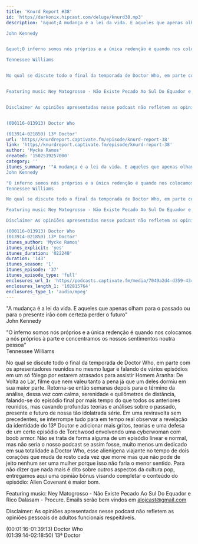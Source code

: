 ```yaml
---
title: 'Knurd Report #38'
id: 'https//darkonix.hipcast.com/deluge/knurd38.mp3'
description: '&quot;A mudança é a lei da vida. E aqueles que apenas olham para o passado ou para o presente irão com certeza perder o futuro&quot;

John Kennedy


&quot;O inferno somos nós próprios e a única redenção é quando nos colocamos a nós próprios à parte e concentramos os nossos sentimentos noutra pessoa&quot;

Tennessee Williams


No qual se discute todo o final da temporada de Doctor Who, em parte com os apresentadores reunidos no mesmo lugar e falando de vários episódios em um só fôlego por estarem atrasados para assistir Homem Aranha De Volta ao Lar, filme que nem valeu tanto a pena já que um deles dormiu em sua maior parte. Retorna-se então semanas depois para o término da análise, dessa vez com calma, serenidade e quilômetros de distância, falando-se do episódio final por mais tempo do que todos os anteriores reunidos, mas cavando profundas teorias e análises sobre o passado, presente e futuro de nossa tão idolatrada série. Em uma reviravolta sem precedentes, se interrompe tudo para em tempo real observar a revelação da identidade do 13º Doutor e adicionar mais gritos, teorias e uma defesa de um certo episódio de Torchwood envolvendo uma cyberwoman com boob armor. Não se trata de forma alguma de um episódio linear e normal, mas não seria o nosso podcast se assim fosse, muito menos um dedicado em sua totalidade a Doctor Who, esse alienígena viajante no tempo de dois corações que muda de rosto cada vez que morre mas que não pode de jeito nenhum ser uma mulher porque isso não faria o menor sentido. Para não dizer que nada mais é dito sobre outros aspectos da cultura pop, entregamos aqui uma opinião bônus visando completar o conteúdo do episódio Alien Covenant é maior bom.


Featuring music Ney Matogrosso - Não Existe Pecado Ao Sul Do Equador e Rico Dalasam - Procure. Emails serão bem vindos em alojcast@gmail.com


Disclaimer As opiniões apresentadas nesse podcast não refletem as opiniões pessoais de adultos funcionais respeitáveis.


(000116-013913) Doctor Who

(013914-021850) 13ª Doctor'
url: 'https//knurdreport.captivate.fm/episode/knurd-report-38'
link: 'https//knurdreport.captivate.fm/episode/knurd-report-38'
author: 'Mycke Ramos'
created: '1502519257000'
category: ''
itunes_summary: '"A mudança é a lei da vida. E aqueles que apenas olham para o passado ou para o presente irão com certeza perder o futuro"
John Kennedy

"O inferno somos nós próprios e a única redenção é quando nos colocamos a nós próprios à parte e concentramos os nossos sentimentos noutra pessoa"
Tennessee Williams

No qual se discute todo o final da temporada de Doctor Who, em parte com os apresentadores reunidos no mesmo lugar e falando de vários episódios em um só fôlego por estarem atrasados para assistir Homem Aranha De Volta ao Lar, filme que nem valeu tanto a pena já que um deles dormiu em sua maior parte. Retorna-se então semanas depois para o término da análise, dessa vez com calma, serenidade e quilômetros de distância, falando-se do episódio final por mais tempo do que todos os anteriores reunidos, mas cavando profundas teorias e análises sobre o passado, presente e futuro de nossa tão idolatrada série. Em uma reviravolta sem precedentes, se interrompe tudo para em tempo real observar a revelação da identidade do 13º Doutor e adicionar mais gritos, teorias e uma defesa de um certo episódio de Torchwood envolvendo uma cyberwoman com boob armor. Não se trata de forma alguma de um episódio linear e normal, mas não seria o nosso podcast se assim fosse, muito menos um dedicado em sua totalidade a Doctor Who, esse alienígena viajante no tempo de dois corações que muda de rosto cada vez que morre mas que não pode de jeito nenhum ser uma mulher porque isso não faria o menor sentido. Para não dizer que nada mais é dito sobre outros aspectos da cultura pop, entregamos aqui uma opinião bônus visando completar o conteúdo do episódio Alien Covenant é maior bom.

Featuring music Ney Matogrosso - Não Existe Pecado Ao Sul Do Equador e Rico Dalasam - Procure. Emails serão bem vindos em alojcast@gmail.com

Disclaimer As opiniões apresentadas nesse podcast não refletem as opiniões pessoais de adultos funcionais respeitáveis.

(000116-013913) Doctor Who
(013914-021850) 13ª Doctor'
itunes_author: 'Mycke Ramos'
itunes_explicit: 'yes'
itunes_duration: '022248'
duration: '143'
itunes_season: '1'
itunes_episode: '37'
itunes_episode_type: 'full'
enclosures_url_1: 'https//podcasts.captivate.fm/media/7049a2d4-d359-434f-9aab-040010801ddb/knurd38_tc.mp3'
enclosures_length_1: '102815764'
enclosures_type_1: 'audio/mpeg'
---
```

"A mudança é a lei da vida. E aqueles que apenas olham para o passado ou para o presente irão com certeza perder o futuro"  
John Kennedy

"O inferno somos nós próprios e a única redenção é quando nos colocamos a nós próprios à parte e concentramos os nossos sentimentos noutra pessoa"  
Tennessee Williams

No qual se discute todo o final da temporada de Doctor Who, em parte com os apresentadores reunidos no mesmo lugar e falando de vários episódios em um só fôlego por estarem atrasados para assistir Homem Aranha: De Volta ao Lar, filme que nem valeu tanto a pena já que um deles dormiu em sua maior parte. Retorna-se então semanas depois para o término da análise, dessa vez com calma, serenidade e quilômetros de distância, falando-se do episódio final por mais tempo do que todos os anteriores reunidos, mas cavando profundas teorias e análises sobre o passado, presente e futuro de nossa tão idolatrada série. Em uma reviravolta sem precedentes, se interrompe tudo para em tempo real observar a revelação da identidade do 13º Doutor e adicionar mais gritos, teorias e uma defesa de um certo episódio de Torchwood envolvendo uma cyberwoman com boob armor. Não se trata de forma alguma de um episódio linear e normal, mas não seria o nosso podcast se assim fosse, muito menos um dedicado em sua totalidade a Doctor Who, esse alienígena viajante no tempo de dois corações que muda de rosto cada vez que morre mas que não pode de jeito nenhum ser uma mulher porque isso não faria o menor sentido. Para não dizer que nada mais é dito sobre outros aspectos da cultura pop, entregamos aqui uma opinião bônus visando completar o conteúdo do episódio: Alien Covenant é maior bom.

Featuring music: Ney Matogrosso - Não Existe Pecado Ao Sul Do Equador e Rico Dalasam - Procure. Emails serão bem vindos em alojcast@gmail.com

Disclaimer: As opiniões apresentadas nesse podcast não refletem as opiniões pessoais de adultos funcionais respeitáveis.

(00:01:16-01:39:13) Doctor Who  
(01:39:14-02:18:50) 13ª Doctor
